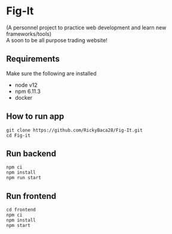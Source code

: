 # Fig-It
(A personnel project to practice web development and learn new frameworks/tools) <br>
A soon to be all purpose trading website!

## Requirements
Make sure the following are installed
* node v12
* npm 6.11.3
* docker

## How to run app
```
git clone https://github.com/RickyBaca28/Fig-It.git
cd Fig-it
```
## Run backend
```
npm ci
npm install
npm run start
```

## Run frontend
```
cd frontend
npm ci
npm install
npm start
```